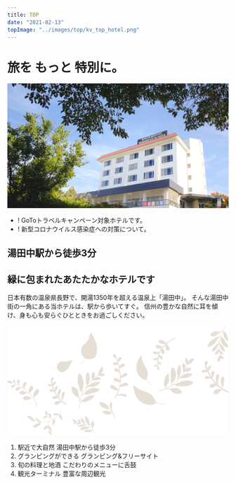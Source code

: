 ```yaml
---
title: TOP
date: "2021-02-13"
topImage: "../images/top/kv_top_hotel.png"
---
```


# 旅を もっと 特別に。

![top-kv](../images/top/kv_top_hotel.png)

- ! GoToトラベルキャンペーン対象ホテルです。
- ! 新型コロナウイルス感染症への対策について。

## 湯田中駅から徒歩3分

## 緑に包まれたあたたかなホテルです

日本有数の温泉県長野で、開湯1350年を超える温泉上「湯田中」。
そんな湯田中街の一角にある当ホテルは、駅から歩いてすぐ。
信州の豊かな自然に耳を傾け、身も心も安らぐひとときをお過ごしください。

![top-desc](../images/top/leaf_brown.png)

1. 駅近で大自然
  湯田中駅から徒歩3分
2. グランピングができる
  グランピング&フリーサイト
3. 旬の料理と地酒
  こだわりのメニューに舌鼓
4. 観光ターミナル
  豊富な周辺観光
